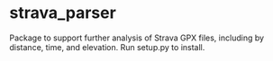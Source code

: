 # strava_parser

Package to support further analysis of Strava GPX files, including by distance, time, and elevation.
Run setup.py to install.
